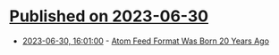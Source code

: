 # [Published on 2023-06-30](index.md)

* [2023-06-30, 16:01:00](https://it.slashdot.org/story/23/06/30/1110254/atom-feed-format-was-born-20-years-ago?utm_source=rss1.0mainlinkanon&utm_medium=feed) - [Atom Feed Format Was Born 20 Years Ago](https://it.slashdot.org/story/23/06/30/1110254/atom-feed-format-was-born-20-years-ago?utm_source=rss1.0mainlinkanon&utm_medium=feed)
